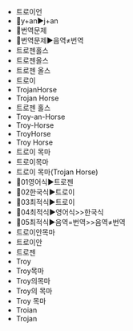 - 트로이언
- 📌y+an▶️j+an
- 📌번역문제
- 📌번역문제▶️음역≠번역
- 트로젠홀스
- 트로젠올스
- 트로젠 올스
- 트로이
- TrojanHorse
- Trojan Horse
- 트로젠 홀스
- Troy-an-Horse
- Troy-Horse
- TroyHorse
- Troy Horse
- 트로이 목마
- 트로이목마
- 트로이 목마(Trojan Horse)
- 📌01영어식▶️트로젠
- 📌02한국식▶️트로이
- 📌03최적식▶️트로이
- 📌04최적식▶️영어식>>한국식
- 📌05최적식▶️음역=번역>>음역≠번역
- 트로이안목마
- 트로이안
- 트로젠
- Troy
- Troy목마
- Troy의목마
- Troy의 목마
- Troy 목마
- Troian
- Trojan